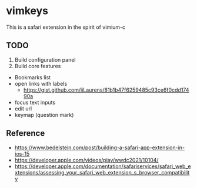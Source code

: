 vimkeys
=======

This is a safari extension in the spirit of vimium-c

TODO
----

1. Build configuration panel
2. Build core features
  - Bookmarks list
  - open links with labels
    - https://gist.github.com/iiLaurens/81b1b47f6259485c93ce6f0cdd17490a
  - focus text inputs
  - edit url
  - keymap (question mark)

Reference
---------

- https://www.bedelstein.com/post/building-a-safari-app-extension-in-ios-15
- https://developer.apple.com/videos/play/wwdc2021/10104/
- https://developer.apple.com/documentation/safariservices/safari_web_extensions/assessing_your_safari_web_extension_s_browser_compatibility
